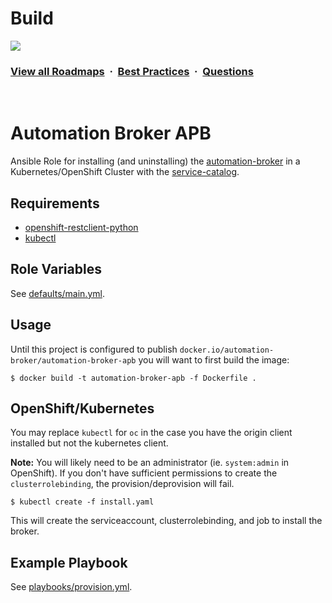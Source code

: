 # Build
![](https://i.imgur.com/waxVImv.png)
### [View all Roadmaps](https://github.com/nholuongut/all-roadmaps) &nbsp;&middot;&nbsp; [Best Practices](https://github.com/nholuongut/all-roadmaps/blob/main/public/best-practices/) &nbsp;&middot;&nbsp; [Questions](https://www.linkedin.com/in/nholuong/)
<br/>

Automation Broker APB
=========

Ansible Role for installing (and uninstalling) the
[automation-broker](http://automation-broker.io) in a Kubernetes/OpenShift
Cluster with the
[service-catalog](https://github.com/kubernetes-incubator/service-catalog).

Requirements
------------

- [openshift-restclient-python](https://github.com/openshift/openshift-restclient-python)
- [kubectl](https://kubernetes.io/docs/tasks/tools/install-kubectl/)

Role Variables
--------------

See [defaults/main.yml](defaults/main.yml).

Usage
-----

Until this project is configured to publish `docker.io/automation-broker/automation-broker-apb`
you will want to first build the image:

```
$ docker build -t automation-broker-apb -f Dockerfile .
```

## OpenShift/Kubernetes

You may replace `kubectl` for `oc` in the case you have the origin client
installed but not the kubernetes client.

**Note:** You will likely need to be an administrator (ie. `system:admin` in OpenShift).
If you don't have sufficient permissions to create the `clusterrolebinding`,
the provision/deprovision will fail.

```
$ kubectl create -f install.yaml
```

This will create the serviceaccount, clusterrolebinding, and job to install the
broker.

Example Playbook
----------------

See [playbooks/provision.yml](playbooks/provision.yml).

